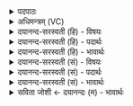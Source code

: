 <details><summary>पदपाठः</summary>

पृथि॑वि। दे॒व॒य॒ज॒नीति॑ देवऽयजनि। ओष॑ध्याः। ते॒। मूल॑म्। मा। हि॒ꣳसि॒ष॒म्। व्र॒जम्। ग॒च्छ॒। गो॒ष्ठान॑म्। गो॒स्थान॒मिति॑ गो॒ऽस्थान॑म्। वर्ष॑तु। ते॒। द्यौः। ब॒धा॒न। दे॒व॒। स॒वि॒त॒रिति॑ सवितः। प॒र॒म्। अस्या॑म्। पृ॒थि॒व्याम्। श॒तेन॑। पाशैः॑। यः। अ॒स्मान्। द्वेष्टि॑। यम्। च॒। व॒यम्। द्वि॒ष्मः। तम्। अतः॑। मा। मौ॒क्। २५।
</details>

<details><summary>अधिमन्त्रम् (VC)</summary>

- सविता देवता
- परमेष्ठी प्रजापतिर्ऋषिः
- विराड् ब्राह्मी त्रिष्टुप्
- धैवतः
</details>

<details><summary>दयानन्द-सरस्वती (हि) - विषयः</summary>

फिर उक्त यज्ञ कहाँ जाके क्या करनेवाला होता है, इस विषय का उपदेश अगले मन्त्र में किया है ॥
</details>

<details><summary>दयानन्द-सरस्वती (हि) - पदार्थः</summary>

पदार्थान्वयभाषाः -  हे (देव) सूर्य्यादि जगत् के प्रकाश करने तथा (सवितः) राज्य और ऐश्वर्य्य के देनेवाले परमेश्वर ! (ते) आपकी कृपा से मैं (देवयजनि) विद्वानों के यज्ञ करने की जगह (ते) यह जो (पृथिवि) भूमि है, उसके [और (ओषध्याः) जो यवादि ओषधि हैं] उनके (मूलम्) वृद्धि करनेवाले मूल को (मा हिꣳसिषम्) नाश न करूँ और मैं (पृथिव्याम्) अनेक प्रकार सुखदायक भूमि में (यः) जिस यज्ञ का अनुष्ठान करता हूँ, वह (व्रजम्) जलवृष्टिकारक मेघ को (गच्छ) प्राप्त हो, वहाँ जाकर (गोष्ठानम्) सूर्य्य की किरणों के गुणों से (वर्षतु) वर्षाता है और (द्यौः) सूर्य्य के प्रकाश को (वर्षतु) वर्षाता है। हे वीर पुरुषो ! आप (अस्याम्) इस उत्कृष्ट पृथिवी में (यः) जो कोई अधर्मात्मा डाकू (अस्मान्) सब के उपकार करनेवाले धर्मात्मा सज्जन हम लोगों से (द्वेष्टि) विरोध करता है (च) और (यम्) जिस दुष्ट शत्रु से (वयम्) धार्मिक शूर हम लोग (द्विष्मः) विरोध करें, (तम्) उस दुष्ट (परम्) शत्रु को (शतेन) अनेक (पाशैः) बन्धनों से (बधान) बाँधो और उसको (अतः) इस बन्धन से कभी (मा मौक्) मत छोड़ो ॥२५॥
</details>

<details><summary>दयानन्द-सरस्वती (हि) - भावार्थः</summary>

भावार्थभाषाः -  ईश्वर आज्ञा देता है कि विद्वान् मनुष्यों को पृथिवी का राज्य तथा उसी पृथिवी में तीन प्रकार के यज्ञ और ओषधियाँ इनका नाश कभी न करना चाहिये। जो यज्ञ अग्नि में हवन किये हुए पदार्थों का धूम मेघमण्डल को जाकर शुद्धि के द्वारा अत्यन्त सुख उत्पन्न करनेवाला होता है, इससे यह यज्ञ किसी पुरुष को कभी छोड़ने योग्य नहीं है तथा जो दुष्ट मनुष्य हैं, उनको इस पृथिवी पर अनेक बन्धनों से बाँधे और उनको कभी न छोड़ें, जिससे कि वे दुष्ट कर्मों से निवृत्त हों और सब मनुष्यों को चाहिये कि परस्पर ईर्ष्या-द्वेष से अलग होकर एक-दूसरे की सब प्रकार सुख की उन्नति के लिये सदा यत्न करें ॥२५॥
</details>

<details><summary>दयानन्द-सरस्वती (सं) - विषयः</summary>

पुनः स यज्ञः क्व गत्वा किंकारी भवतीत्युपदिश्यते ॥
</details>

<details><summary>दयानन्द-सरस्वती (सं) - पदार्थः</summary>

पदार्थान्वयभाषाः -  हे देव सवितः परमात्मन् ! ते तव कृपयाऽहं देवयजानि देवयज्ञाधिकरणायास्तेऽस्याः पृथिवि भूमेर्मूलं वृद्धिहेतुं मा हिंसिषं मया पृथिव्यां योऽयं यज्ञोऽनुष्ठीयते स व्रजं मेघं गच्छ गच्छतु गत्वा गोष्ठानं वर्षतु द्यौर्वर्षतु। हे वीर ! त्वमस्यां योऽस्मान् द्वेष्टि यं च वयं द्विष्मस्तं परं शत्रुं शतेन पाशैर्बधान बन्धय। तमसो बन्धनात् कदाचिन्मा मौक् मा मोचय ॥२५॥
</details>

<details><summary>दयानन्द-सरस्वती (सं) - भावार्थः</summary>

भावार्थभाषाः -  ईश्वर आज्ञापयति विद्वद्भिर्मनुष्यैः पृथिव्यां राज्यस्य त्रिविधस्य यज्ञस्यौषधीनां च हिंसनं कदाचिन्नैव कार्य्यम्। योऽग्नौ हुतद्रव्यस्य सुगन्ध्यादिगुणविशिष्टो धूमो मेघमण्डलं गत्वा सूर्य्यवायुभ्यां छिन्नस्याकर्षितस्य धारितस्य जलसमूहस्य शुद्धिकरो भूत्वाऽस्यां पृथिव्यां वायुजलौषधिशुद्धिद्वारा महत्सुखं संपादयति। तस्मात् स यज्ञः केनापि कदाचिन्नैव त्याज्यः। ये दुष्टा मनुष्यास्तानस्यां पृथिव्यामनेकैः पाशैर्बध्वा दुष्टकर्मभ्यो निवर्त्य कदाचित्ते न मोचनीयाः। अन्यच्च परस्परं द्वेषं विहायान्योऽन्यस्य सुखोन्नतये सदैव प्रयतितव्यमिति ॥२५॥
</details>

<details><summary>सविता जोशी ← दयानन्दः (म) - भावार्थः</summary>

भावार्थभाषाः -  ईश्वराची ही आज्ञा आहे की, विद्वान माणसांनी पृथ्वीवरील राज्य, तीन प्रकारचे यज्ञ व औषधीयुक्त वृक्षांचा नाश करता कामा नये. यज्ञात अग्नीमुळे उत्पन्न झालेला धूर मेघमंडळात जातो व शुद्धी करून सुख उत्पन्न करतो त्यासाठी माणसांनी यज्ञाचा त्याग कधीही करू नये व विरोध करणाऱ्या दुष्ट माणसांवर असे निर्बंध घालावेत की ज्यामुळे ते दुष्ट कर्मापासून परावृत्त होतील. सर्व माणसांचे हे कर्तव्य आहे की, त्यांनी परस्परांशी ईर्षा व द्वेषाने न वागता एकमेकांच्या उन्नतीसाठी प्रयत्न करावेत.
</details>